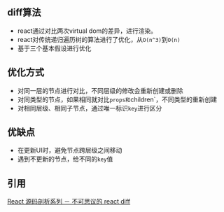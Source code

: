 ## diff算法
- react通过对比两次virtual dom的差异，进行渲染。
- react对传统递归遍历树的算法进行了优化，从`O(n^3)`到`O(n)`
- 基于三个基本假设进行优化

## 优化方式
- 对同一层的节点进行对比，不同层级的修改会重新创建或删除
- 对同类型的节点，如果相同就对比`props和`children`，不同类型的重新创建
- 对相同层级、相同子节点，通过唯一标识`key`进行区分

## 优缺点
- 在更新UI时，避免节点跨层级之间移动
- 遇到不更新的节点，给不同的`key`值

## 引用
[React 源码剖析系列 － 不可思议的 react diff](https://zhuanlan.zhihu.com/p/20346379)
